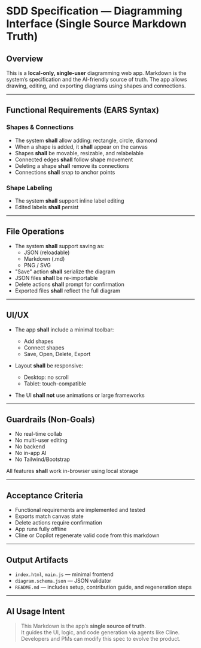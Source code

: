 # SDD Specification — Diagramming Interface (Single Source Markdown Truth)

## Overview

This is a **local-only, single-user** diagramming web app. Markdown is the system’s specification and the AI-friendly source of truth. The app allows drawing, editing, and exporting diagrams using shapes and connections.

---

## Functional Requirements (EARS Syntax)

### Shapes & Connections

- The system **shall** allow adding: rectangle, circle, diamond  
- When a shape is added, it **shall** appear on the canvas  
- Shapes **shall** be movable, resizable, and relabelable  
- Connected edges **shall** follow shape movement  
- Deleting a shape **shall** remove its connections  
- Connections **shall** snap to anchor points  

### Shape Labeling

- The system **shall** support inline label editing  
- Edited labels **shall** persist  

---

## File Operations

- The system **shall** support saving as:  
  - JSON (reloadable)  
  - Markdown (.md)  
  - PNG / SVG  
- "Save" action **shall** serialize the diagram  
- JSON files **shall** be re-importable  
- Delete actions **shall** prompt for confirmation  
- Exported files **shall** reflect the full diagram  

---

## UI/UX

- The app **shall** include a minimal toolbar:  
  - Add shapes  
  - Connect shapes  
  - Save, Open, Delete, Export  

- Layout **shall** be responsive:  
  - Desktop: no scroll  
  - Tablet: touch-compatible  

- The UI **shall not** use animations or large frameworks  

---

## Guardrails (Non-Goals)

- No real-time collab  
- No multi-user editing  
- No backend  
- No in-app AI  
- No Tailwind/Bootstrap  

All features **shall** work in-browser using local storage  

---

## Acceptance Criteria

- Functional requirements are implemented and tested  
- Exports match canvas state  
- Delete actions require confirmation  
- App runs fully offline  
- Cline or Copilot regenerate valid code from this markdown  

---

## Output Artifacts

- `index.html`, `main.js` — minimal frontend  
- `diagram.schema.json` — JSON validator  
- `README.md` — includes setup, contribution guide, and regeneration steps  

---

## AI Usage Intent

> This Markdown is the app’s **single source of truth**.  
> It guides the UI, logic, and code generation via agents like Cline.  
> Developers and PMs can modify this spec to evolve the product.

